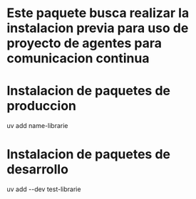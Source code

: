 # Este paquete busca realizar la instalacion previa para uso de proyecto de agentes para comunicacion continua

# Instalacion de paquetes de produccion
uv add name-librarie

# Instalacion de paquetes de desarrollo
uv add --dev test-librarie
